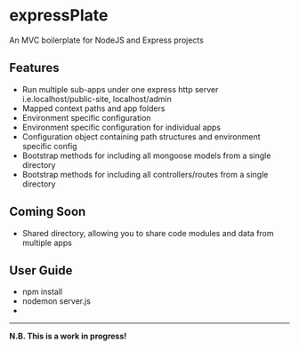 expressPlate
============

An MVC boilerplate for NodeJS and Express projects


Features
--------
* Run multiple sub-apps under one express http server i.e.localhost/public-site, localhost/admin
* Mapped context paths and app folders
* Environment specific configuration
* Environment specific configuration for individual apps
* Configuration object containing path structures and environment specific config
* Bootstrap methods for including all mongoose models from a single directory
* Bootstrap methods for including all controllers/routes from a single directory


Coming Soon
-----------

* Shared directory, allowing you to share code modules and data from multiple apps


User Guide
----------

* npm install
* nodemon server.js
* 

---------------------------------------------

**N.B. This is a work in progress!**
